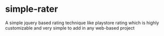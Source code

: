 # simple-rater
A simple jquery based rating technique like playstore rating which is highly customizable and very simple to add in any web-based project
